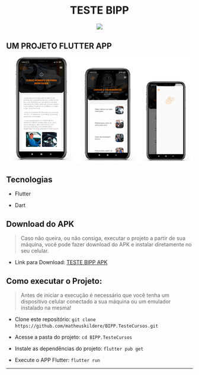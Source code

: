 <div align="center">
    <h1>TESTE BIPP</h1>
    <img src="https://upload.wikimedia.org/wikipedia/commons/1/17/Google-flutter-logo.png" width="650">
</div>

## UM PROJETO FLUTTER APP

<div align="center">
    <img src="https://github.com/matheuskildere/BIPP.TesteCursos/blob/master/assets/readme/phones.png" width="650">
</div>

## Tecnologias

- Flutter

- Dart

## Download do APK
> Caso não queira, ou não consiga, executar o projeto a partir de sua máquina, você pode fazer download do APK e instalar diretamente no seu celular.

- Link para Download: [TESTE BIPP APK](https://drive.google.com/drive/folders/1G_75HAWu9IVQTL16AXVGhUo-kg_He2gV?usp=sharing)

## Como executar o Projeto:
 
> Antes de iniciar a execução é necessário que você tenha um dispositivo celular conectado a sua máquina ou um emulador instalado na mesma!

- Clone este repositório: ```git clone https://github.com/matheuskildere/BIPP.TesteCursos.git```

- Acesse a pasta do projeto: ```cd BIPP.TesteCursos```

- Instale as dependências do projeto: ```flutter pub get```

- Execute o APP Flutter: ```flutter run```

---
